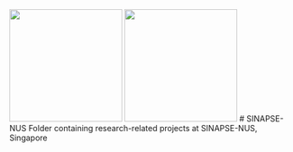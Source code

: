 <img src="http://www.sinapseinstitute.org/wp-content/themes/nus-theme/images/nus-logo.png" width="200">
<img src="http://172.104.36.128/wp-content/uploads/2017/02/sinapse-logo-darkletters-highres-1.png" width="200">
# SINAPSE-NUS
Folder containing research-related projects at SINAPSE-NUS, Singapore
